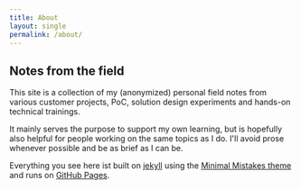 ```yaml
---
title: About
layout: single   
permalink: /about/
---
```


## Notes from the field
This site is a collection of my (anonymized) personal field notes from various customer projects, PoC, solution design experiments and hands-on technical trainings. 

It mainly serves the purpose to support my own learning, but is hopefully also helpful for people working on the same topics as I do. I'll avoid prose whenever possible and be as brief as I can be. 

Everything you see here ist built on [jekyll](https://jekyllrb.com/) using the [Minimal Mistakes theme](https://github.com/mmistakes/minimal-mistakes) and runs on [GitHub Pages](https://pages.github.com/).
